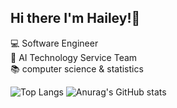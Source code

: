 ## Hi there I'm Hailey!👋

💻 Software Engineer</br>
🧬 AI Technology Service Team</br>
📚 computer science & statistics</br>
  
  
![Top Langs](https://github-readme-stats.vercel.app/api/top-langs/?username=hncpyj&layout=compact&theme=nightowl)
![Anurag's GitHub stats](https://github-readme-stats.vercel.app/api?username=hncpyj&show_icons=true&theme=nightowl)



<!--
**hncpyj/hncpyj** is a ✨ _special_ ✨ repository because its `README.md` (this file) appears on your GitHub profile.

Here are some ideas to get you started:

- 🔭 I’m currently working on ...
- 🌱 I’m currently learning ...
- 👯 I’m looking to collaborate on ...
- 🤔 I’m looking for help with ...
- 💬 Ask me about ...
- 📫 How to reach me: ...
- 😄 Pronouns: ...
- ⚡ Fun fact: ...
-->

